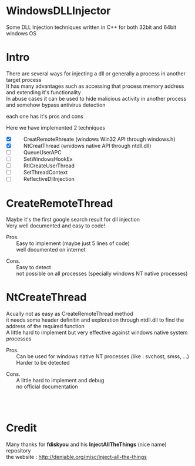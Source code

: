 # WindowsDLLInjector
Some DLL Injection techniques written in C++ for both 32bit and 64bit windows OS

# Intro
There are several ways for injecting a dll or generally a process in another target process\
It has many advantages such as accessing that process memory address and extending it's functionality\
In abuse cases it can be used to hide malicious activity in another process and somehow bypass antivirus detection


each one has it's pros and cons

Here we have implemented 2 techniques

- [x] &nbsp;&nbsp;&nbsp;&nbsp;&nbsp;&nbsp;CreatRemoteRhreate (windows Win32 API through windows.h)
- [x] &nbsp;&nbsp;&nbsp;&nbsp;&nbsp;&nbsp;NtCreatThread (wnidows native API through ntdll.dll)
- [ ] &nbsp;&nbsp;&nbsp;&nbsp;&nbsp;&nbsp;QueueUserAPC
- [ ] &nbsp;&nbsp;&nbsp;&nbsp;&nbsp;&nbsp;SetWindowsHookEx
- [ ] &nbsp;&nbsp;&nbsp;&nbsp;&nbsp;&nbsp;RtlCreateUserThread
- [ ] &nbsp;&nbsp;&nbsp;&nbsp;&nbsp;&nbsp;SetThreadContext
- [ ] &nbsp;&nbsp;&nbsp;&nbsp;&nbsp;&nbsp;ReflectiveDllInjection

# CreateRemoteThread
Maybe it's the first google search result for dll injection\
Very well documented and easy to code!

Pros.\
&nbsp;&nbsp;&nbsp;&nbsp;&nbsp;&nbsp; Easy to implement (maybe just 5 lines of code)\
&nbsp;&nbsp;&nbsp;&nbsp;&nbsp;&nbsp; well documented on internet

Cons.\
&nbsp;&nbsp;&nbsp;&nbsp;&nbsp;&nbsp; Easy to detect\
&nbsp;&nbsp;&nbsp;&nbsp;&nbsp;&nbsp; not possible on all processes (specially windows NT native processes)

# NtCreateThread
Acually not as easy as CreateRemoteThread method\
it needs some header definitin and exploration through ntdll.dll to find the address of the required function\
A little hard to implement but very effective against windows native system processes

Pros.\
&nbsp;&nbsp;&nbsp;&nbsp;&nbsp;&nbsp; Can be used for windows native NT processes (like : svchost, smss, ...)\
&nbsp;&nbsp;&nbsp;&nbsp;&nbsp;&nbsp; Harder to be detected

Cons.\
&nbsp;&nbsp;&nbsp;&nbsp;&nbsp;&nbsp; A little hard to implement and debug\
&nbsp;&nbsp;&nbsp;&nbsp;&nbsp;&nbsp; no official documentation


<br><br>
# Credit
Many thanks for **fdiskyou** and his **InjectAllTheThings** (nice name) repository\
the website : http://deniable.org/misc/inject-all-the-things
